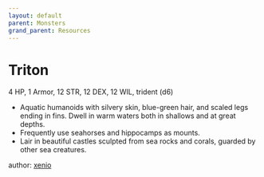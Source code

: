 ```yaml
---
layout: default
parent: Monsters
grand_parent: Resources
---
```


# Triton
4 HP, 1 Armor, 12 STR, 12 DEX, 12 WIL, trident (d6)
-   Aquatic humanoids with silvery skin, blue-green hair, and scaled
    legs ending in fins. Dwell in warm waters both in shallows and at
    great depths.
-   Frequently use seahorses and hippocamps as mounts.
-   Lair in beautiful castles sculpted from sea rocks and corals,
    guarded by other sea creatures.

author: [xenio](https://xenioinabottle.blogspot.com)
